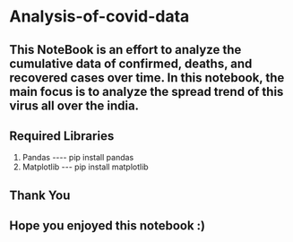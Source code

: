 # Analysis-of-covid-data

## This NoteBook is an effort to analyze the cumulative data of confirmed, deaths, and recovered cases over time. In this notebook, the main focus is to analyze the spread trend of this virus all over the india.

## Required Libraries

1) Pandas ---- pip install pandas
2) Matplotlib --- pip install matplotlib

## Thank You
## Hope you enjoyed this notebook :)


